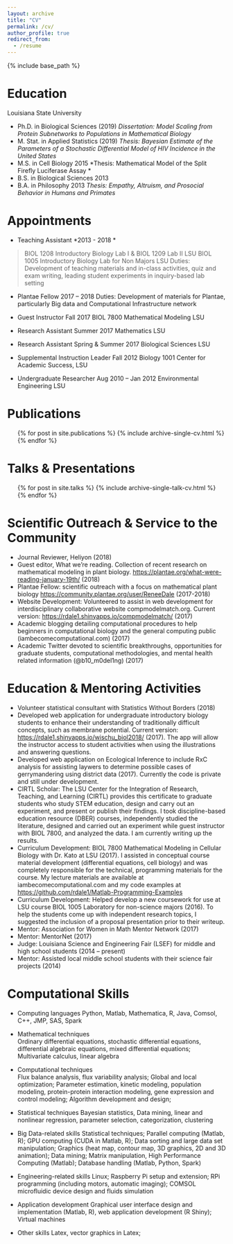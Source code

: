 ```yaml
---
layout: archive
title: "CV"
permalink: /cv/
author_profile: true
redirect_from:
  - /resume
---
```


{% include base_path %}

Education
======
Louisiana State University								
* Ph.D. in Biological Sciences (2019)
*Dissertation: Model Scaling from Protein Subnetworks to Populations in Mathematical Biology*
* M. Stat. in Applied Statistics (2019)
*Thesis: Bayesian Estimate of the Parameters of a Stochastic Differential Model of HIV Incidence in the United States*
* M.S. in Cell Biology									        	2015
	*Thesis: Mathematical Model of the Split Firefly Luciferase Assay	*	
* B.S. in Biological Sciences							    		2013
* B.A. in Philosophy									          	2013
*Thesis: Empathy, Altruism, and Prosocial Behavior in Humans and Primates*


Appointments
======
* Teaching Assistant *2013 - 2018 *
>BIOL 1208 Introductory Biology Lab I & BIOL 1209 Lab II				    LSU
>BIOL 1005 Introductory Biology Lab for Non Majors				    	    LSU
 >   Duties: Development of teaching materials and in-class activities, quiz and exam writing, leading student experiments in inquiry-based lab setting 

* Plantae Fellow							                                  	 2017 – 2018
	  Duties: Development of materials for Plantae, particularly Big data and Computational Infrastructure network 
    
* Guest Instructor									                                Fall 2017 
 BIOL 7800 Mathematical Modeling 							                  LSU
  
* Research Assistant 									                              Summer 2017 
  Mathematics 										                                LSU
  
* Research Assistant 							                                  Spring & Summer 2017 
  Biological Sciences						                        			    LSU
  
* Supplemental Instruction Leader 		             					        Fall 2012 
  Biology 1001 						                                        Center for Academic Success, LSU
* Undergraduate Researcher 						                              Aug 2010 – Jan 2012 
  Environmental Engineering 								                      LSU

Publications
======
  <ul>{% for post in site.publications %}
    {% include archive-single-cv.html %}
  {% endfor %}</ul>
  
Talks & Presentations
======
  <ul>{% for post in site.talks %}
    {% include archive-single-talk-cv.html %}
  {% endfor %}</ul>
  

  
Scientific Outreach & Service to the Community
======
* Journal Reviewer, Heliyon (2018)
* Guest editor, What we’re reading. Collection of recent research on mathematical modeling in plant biology. https://plantae.org/what-were-reading-january-19th/ (2018)
* Plantae Fellow: scientific outreach with a focus on mathematical plant biology https://community.plantae.org/user/ReneeDale (2017-2018)
* Website Development: Volunteered to assist in web development for interdisciplinary collaborative website compmodelmatch.org. Current version: https://rdale1.shinyapps.io/compmodelmatch/ (2017)
* Academic blogging detailing computational procedures to help beginners in computational biology and the general computing public (iambecomecomputational.com) (2017)
* Academic Twitter devoted to scientific breakthroughs, opportunities for graduate students, computational methodologies, and mental health related information (@b10_m0del1ng) (2017)

Education & Mentoring Activities
======
* Volunteer statistical consultant with Statistics Without Borders (2018)
* Developed web application for undergraduate introductory biology students to enhance their understanding of traditionally difficult concepts, such as membrane potential. Current version: https://rdale1.shinyapps.io/wischu_biol2018/ (2017). The app will allow the instructor access to student activities when using the illustrations and answering questions.
* Developed web application on Ecological Inference to include RxC analysis for assisting laywers to determine possible cases of gerrymandering using district data (2017). Currently the code is private and still under development. 
* CIRTL Scholar: The LSU Center for the Integration of Research, Teaching, and Learning (CIRTL) provides this certificate to graduate students who study STEM education, design and carry out an experiment, and present or publish their findings. I took discipline-based education resource (DBER) courses, independently studied the literature, designed and carried out an experiment while guest instructor with BIOL 7800, and analyzed the data. I am currently writing up the results.
* Curriculum Development: BIOL 7800 Mathematical Modeling in Cellular Biology with Dr. Kato at LSU (2017). I assisted in conceptual course material development (differential equations, cell biology) and was completely responsible for the technical, programming materials for the course. My lecture materials are available at iambecomecomputational.com and my code examples at https://github.com/rdale1/Matlab-Programming-Examples 
* Curriculum Development: Helped develop a new coursework for use at LSU course BIOL 1005 Laboratory for non-science majors (2016). To help the students come up with independent research topics, I suggested the inclusion of a proposal presentation prior to their writeup. 
* Mentor: Association for Women in Math Mentor Network (2017)
* Mentor: MentorNet (2017)
* Judge: Louisiana Science and Engineering Fair (LSEF) for middle and high school students (2014 – present)
* Mentor: Assisted local middle school students with their science fair projects (2014)


Computational Skills
======
* Computing languages                                                                                                                       Python, Matlab, Mathematica, R, Java, Comsol, C++, JMP, SAS, Spark

* Mathematical techniques                                     	                                                             
    Ordinary differential equations, stochastic differential equations, differential algebraic equations, mixed differential equations; Multivariate calculus, linear algebra

* Computational techniques								                
    Flux balance analysis, flux variability analysis; Global and local optimization; Parameter estimation, kinetic modeling, population modeling, protein-protein interaction modeling, gene expression and control modeling; Algorithm development and design; 
    
* Statistical techniques                                                                                                                      Bayesian statistics, Data mining, linear and nonlinear regression, parameter selection, categorization, clustering 

* Big Data-related skills
	Statistical techniques; Parallel computing (Matlab, R); GPU computing (CUDA in Matlab, R); Data sorting and large data set       manipulation; Graphics (heat map, contour map, 3D graphics, 2D and 3D animation); Data mining; Matrix manipulation, High Performance Computing (Matlab); Database handling (Matlab, Python, Spark)
  
* Engineering-related skills
	Linux; Raspberry Pi setup and extension; RPi programming (including motors, automatic imaging); COMSOL microfluidic device design and fluids simulation
  
* Application development
	Graphical user interface design and implementation (Matlab, R), web application development (R Shiny); Virtual machines
  
* Other skills                                                                                                                             Latex, vector graphics in Latex; 

